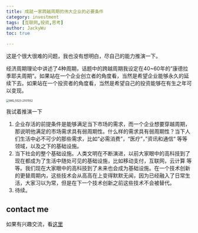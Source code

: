 ```yaml
---
title: 成就一家跨越周期的伟大企业的必要条件
category: investment
tags: [互联网,投资,思考]
author: JackyWu
toc: true

---
```


这是个很大很难的问题，我也没有想明白，尽自己的能力推演一下。

经济周期理论中讲述了4种周期，话题中的跨越周期我设定在40~60年的”康德拉季耶夫周期“。如果站在一个企业创立者的角度看，当然是希望企业能够永久的延续下去。如果站在一个投资者的角度看，当然是希望自己的投资能够在有生之年可以变现。

<img src="/Users/wucheng/codebase/blog/jackywu.github.io/assets/images/invest/IMG_5525-2551552.JPG" alt="IMG_5525-2551552" style="zoom:50%;" />

我试着推演一下

1. 企业存活的前提条件是能够满足当下市场的需求，而一个企业想要穿越周期，那说明他满足的市场需求具有弱周期性。什么样的需求具有弱周期性？当下人们生活中必不可少的那些需求，比如“必需消费”，“医疗”，”资讯和通信“ 等等领域，以及之下的基础设施。
2. 当下社会的整个基础设施。人类文明在不断演进，以前大家眼中的高科技到了现在都成为了生活中随处可见的基础设施，比如移动支付，互联网，云计算 等等。我们现在大家眼中的高科技到了未来也会成为基础设施。在一个技术创新的更替周期内，这些技术会从高高在上变得默默无闻，因为已经融入了日常生活，大家习以为常，但是在下一个技术创新之前这些技术不会被替代。
3. 待续。

## contact me

如果有兴趣交流，看[这里](/contact/)




